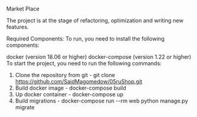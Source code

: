 Market Place 

The project is at the stage of refactoring, optimization and writing new features.


Required Components: To run, you need to install the following components:

docker (version 18.06 or higher) docker-compose (version 1.22 or higher) To start the project, you need to run the following commands:

1. Clone the repository from git - git clone https://github.com/SaidMagomedow/05ruShop.git
2. Build docker image - docker-compose build
3. Up docker container - docker-compose up
4. Build migrations - docker-compose run --rm web python manage.py migrate